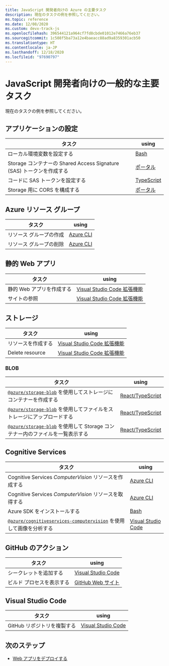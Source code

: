 ```yaml
---
title: JavaScript 開発者向けの Azure の主要タスク
description: 現在のタスクの例を参照してください。
ms.topic: reference
ms.date: 12/08/2020
ms.custom: devx-track-js
ms.openlocfilehash: 396544121a964cf7fd8cbde01012e7466a76eb37
ms.sourcegitcommit: 1c508f5ba73a12e4baeacc88ad9a8359301acb50
ms.translationtype: HT
ms.contentlocale: ja-JP
ms.lasthandoff: 12/18/2020
ms.locfileid: "97690797"
---
```

# <a name="common-top-tasks-for-javascript-developers"></a>JavaScript 開発者向けの一般的な主要タスク

現在のタスクの例を参照してください。

## <a name="application-settings"></a>アプリケーションの設定

|タスク|using|
|--|--|
|ローカル環境変数を設定する|[Bash](../tutorial/static-web-app/create-computer-vision-resource-use-in-code.md#add-environment-variables-to-your-local-environment)|
|Storage コンテナーの Shared Access Signature (SAS) トークンを作成する|[ポータル](../tutorial/browser-file-upload-azure-storage-blob.md#5-generate-your-shared-access-signature-sas-token)|
|コードに SAS トークンを設定する|[TypeScript](../tutorial/browser-file-upload-azure-storage-blob.md#set-sas-token-in-code-file)|
|Storage 用に CORS を構成する|[ポータル](../tutorial/browser-file-upload-azure-storage-blob.md#6-configure-cors-for-azure-storage-resource)|

## <a name="azure-resource-groups"></a>Azure リソース グループ

|タスク|using|
|--|--|
|リソース グループの作成|[Azure CLI](../tutorial/static-web-app/create-computer-vision-resource-use-in-code.md#create-azure-resources)|
|リソース グループの削除|[Azure CLI](../tutorial/static-web-app/clean-up-resources.md#remove-all-the-resources-by-removing-resource-group)|

## <a name="static-web-apps"></a>静的 Web アプリ

|タスク|using|
|--|--|
|静的 Web アプリを作成する|[Visual Studio Code 拡張機能](../tutorial/static-web-app/create-static-web-app-visual-studio-code-extension.md#create-a-static-web-app-resource)|
|サイトの参照|[Visual Studio Code 拡張機能](../tutorial/static-web-app/create-static-web-app-visual-studio-code-extension.md#view-azure-static-web-site-in-browser)|

## <a name="storage"></a>ストレージ

|タスク|using|
|--|--|
|リソースを作成する|[Visual Studio Code 拡張機能](../tutorial/browser-file-upload-azure-storage-blob.md#3-create-storage-resource-with-visual-studio-extension)|
|Delete resource|[Visual Studio Code 拡張機能](../tutorial/browser-file-upload-azure-storage-blob.md#clean-up-resources)|

### <a name="blobs"></a>BLOB

|タスク|using|
|--|--|
|[`@azure/storage-blob`](https://www.npmjs.com/package/@azure/storage-blob) を使用してストレージにコンテナーを作成する|[React/TypeScript](../tutorial/browser-file-upload-azure-storage-blob.md#create-storage-client-and-manage-steps)|
|[`@azure/storage-blob`](https://www.npmjs.com/package/@azure/storage-blob) を使用してファイルをストレージにアップロードする|[React/TypeScript](../tutorial/browser-file-upload-azure-storage-blob.md#upload-button-functionality)|
|[`@azure/storage-blob`](https://www.npmjs.com/package/@azure/storage-blob) を使用して Storage コンテナー内のファイルを一覧表示する|[React/TypeScript](../tutorial/browser-file-upload-azure-storage-blob.md#get-list-of-blobs)|

## <a name="cognitive-services"></a>Cognitive Services

|タスク|using|
|--|--|
|Cognitive Services _ComputerVision_ リソースを作成する|[Azure CLI](../tutorial/static-web-app/create-computer-vision-resource-use-in-code.md#create-azure-resources)|
|Cognitive Services _ComputerVision_ リソースを取得する|[Azure CLI](../tutorial/static-web-app/create-computer-vision-resource-use-in-code.md#create-azure-resources)|
|Azure SDK をインストールする|[Bash](../tutorial/static-web-app/add-computer-vision-react-app.md#add-computer-vision-to-local-react-app)|
|[`@azure/cognitiveservices-computervision`](https://www.npmjs.com/package/@azure/cognitiveservices-computervision) を使用して画像を分析する|[Visual Studio Code](../tutorial/static-web-app/add-computer-vision-react-app.md#add-computer-vision-code-as-separate-module)|

## <a name="github-actions"></a>GitHub のアクション 

|タスク|using|
|--|--|
|シークレットを追加する|[Visual Studio Code](../tutorial/static-web-app/create-static-web-app-visual-studio-code-extension.md#create-a-static-web-app-resource)|
|ビルド プロセスを表示する|[GitHub Web サイト](../tutorial/static-web-app/create-static-web-app-visual-studio-code-extension.md#view-the-github-action-build-process)|

## <a name="visual-studio-code"></a>Visual Studio Code

|タスク|using|
|--|--|
|GitHub リポジトリを複製する|[Visual Studio Code](../tutorial/browser-file-upload-azure-storage-blob.md#2-clone-and-run-the-initial-react-app)|

## <a name="next-steps"></a>次のステップ

* [Web アプリをデプロイする](deploy-web-app.md)